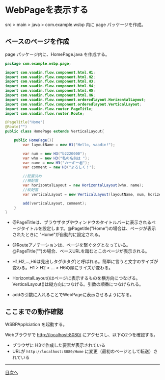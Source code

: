 # WebPageを表示する

src > main > java > com.example.wsbp 内に page パッケージを作成。

## ベースのページを作成
page パッケージ内に、HomePage.java を作成する。

```java
package com.example.wsbp.page;

import com.vaadin.flow.component.html.H1;
import com.vaadin.flow.component.html.H2;
import com.vaadin.flow.component.html.H3;
import com.vaadin.flow.component.html.H4;
import com.vaadin.flow.component.html.H5;
import com.vaadin.flow.component.html.H6;
import com.vaadin.flow.component.orderedlayout.HorizontalLayout;
import com.vaadin.flow.component.orderedlayout.VerticalLayout;
import com.vaadin.flow.router.PageTitle;
import com.vaadin.flow.router.Route;

@PageTitle("Home")
@Route("")
public class HomePage extends VerticalLayout{

    public HomePage(){
        var layoutName = new H1("Hello, vaadin!");

        var num = new H3("b2220000");
        var who = new H3("私の名前は ");
        var name = new H3("カーギー君");
        var comment = new H3("よろしく！");

        //配置決め
        //横配置
        var horizontalLayout = new HorizontalLayout(who, name);
        //縦配置
        var verticalLayout = new VerticalLayout(layoutName, num, horizontalLayout);

        add(verticalLayout, comment);
    }
}
```

- @PageTitleは、ブラウザタブやウィンドウのタイトルバーに表示されるページタイトルを設定します。@Pagetitle("Home")の場合は、ページが表示されたときに "Home"が自動的に設定される。
- @Routeアノテーションは、ページを繋ぐタグとなっている。@PageTitle("")の場合、ベースURLを踏むとこのページが表示される。

- H1,H2,…,H6は見出しタグ(hタグ)と呼ばれる。簡単に言うと文字のサイズが変わる。H1 > H2 > … > H6の順にサイズが変わる。
- HorizontalLayout()はページに表示するものを横方向につなげる。VerticalLayout()は縦方向につなげる。引数の順番につなげられる。
- addの引数に入れることでWebPageに表示させるようになる。


## ここまでの動作確認

WSBPApplciation を起動する。

Webブラウザで [http://localhost:8080/](http://localhost:8080/) にアクセスし、以下の2つを確認する。

- ブラウザに H3で作成した要素が表示されている
- URLが `http://localhost:8080/Home` に変更（最初のページとして転送）されている

----

[目次へ](../README.md)
